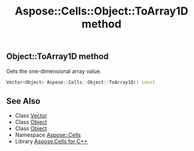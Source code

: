﻿---
title: Aspose::Cells::Object::ToArray1D method
linktitle: ToArray1D
second_title: Aspose.Cells for C++ API Reference
description: 'Aspose::Cells::Object::ToArray1D method. Gets the one-dimensional array value in C++.'
type: docs
weight: 3800
url: /cpp/aspose.cells/object/toarray1d/
---
## Object::ToArray1D method


Gets the one-dimensional array value.

```cpp
Vector<Object> Aspose::Cells::Object::ToArray1D() const
```

## See Also

* Class [Vector](../../vector/)
* Class [Object](../)
* Class [Object](../)
* Namespace [Aspose::Cells](../../)
* Library [Aspose.Cells for C++](../../../)
